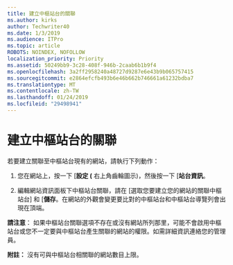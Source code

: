 ```yaml
---
title: 建立中樞站台的關聯
ms.author: kirks
author: Techwriter40
ms.date: 1/3/2019
ms.audience: ITPro
ms.topic: article
ROBOTS: NOINDEX, NOFOLLOW
localization_priority: Priority
ms.assetid: 50249bb9-3c28-408f-946b-2caab6b1b9f4
ms.openlocfilehash: 3a2ff2958240a48727d9287e6e43b9b065757415
ms.sourcegitcommit: e2864efcfb493b6e46b662b746661a61232bdba7
ms.translationtype: MT
ms.contentlocale: zh-TW
ms.lasthandoff: 01/24/2019
ms.locfileid: "29498941"
---
```

# <a name="associate-a-hub-site"></a>建立中樞站台的關聯

若要建立關聯至中樞站台現有的網站，請執行下列動作：
  
1. 您在網站上，按一下 [**設定 (** 右上角齒輪圖示)，然後按一下 [**站台資訊**。 
    
2. 編輯網站資訊面板下中樞站台關聯，請在 [選取您要建立您的網站的關聯中樞站台] 和 [**儲存**。在網站的外觀會變更要比對的中樞站台和中樞站台導覽列會出現在頂端。 
    
 **請注意**： 如果中樞站台關聯選項不存在或沒有網站所列那里，可能不會啟用中樞站台或您不一定要與中樞站台產生關聯的網站的權限。如需詳細資訊連絡您的管理員。 
  
 **附註：** 沒有可與中樞站台相關聯的網站數目上限。 
  

